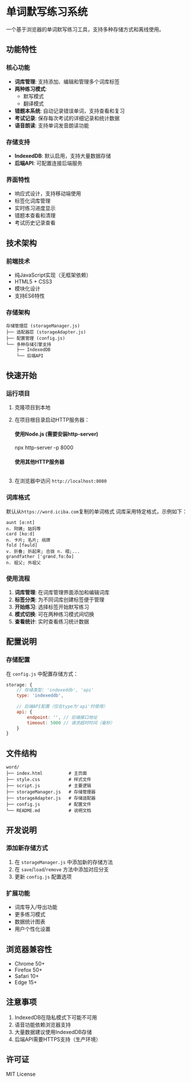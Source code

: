 # 单词默写练习系统

一个基于浏览器的单词默写练习工具，支持多种存储方式和离线使用。

## 功能特性

### 核心功能
- **词库管理**: 支持添加、编辑和管理多个词库标签
- **两种练习模式**: 
  - 默写模式
  - 翻译模式
- **错题本系统**: 自动记录错误单词，支持查看和复习
- **考试记录**: 保存每次考试的详细记录和统计数据
- **语音朗读**: 支持单词发音朗读功能

### 存储支持
- **IndexedDB**: 默认启用，支持大量数据存储
- **后端API**: 可配置连接后端服务

### 界面特性
- 响应式设计，支持移动端使用
- 标签化词库管理
- 实时练习进度显示
- 错题本查看和清理
- 考试历史记录查看

## 技术架构

### 前端技术
- 纯JavaScript实现（无框架依赖）
- HTML5 + CSS3
- 模块化设计
- 支持ES6特性

### 存储架构
```
存储管理层 (storageManager.js)
├── 适配器层 (storageAdapter.js)
├── 配置管理 (config.js)
└── 多种存储引擎支持
    ├── IndexedDB
    └── 后端API
```

## 快速开始

### 运行项目
1. 克隆项目到本地
2. 在项目根目录启动HTTP服务器：
   #### 使用Node.js (需要安装http-server)
   npx http-server -p 8000
   
   #### 使用其他HTTP服务器
   ```
3. 在浏览器中访问 `http://localhost:8080`

### 词库格式
默认从`https://word.iciba.com`复制的单词格式
词库采用特定格式，示例如下：
```
aunt [ɑ:nt]  
n. 阿姨; 姑妈等
card [kɑ:d]  
n. 卡片; 名片; 纸牌
fold [fəuld]  
v. 折叠; 折起来; 合拢 n. 褶;...
grandfather [ˈɡrændˌfɑ:ðə]  
n. 祖父; 外祖父
```

### 使用流程
1. **词库管理**: 在词库管理界面添加和编辑词库
2. **标签分类**: 为不同词库创建标签便于管理
3. **开始练习**: 选择标签开始默写练习
4. **模式切换**: 可在两种练习模式间切换
5. **查看统计**: 实时查看练习统计数据

## 配置说明

### 存储配置
在 `config.js` 中配置存储方式：
```javascript
storage: {
    // 存储类型: 'indexeddb', 'api'
    type: 'indexeddb',
    
    // 后端API配置（仅在type为'api'时使用）
    api: {
        endpoint: '', // 后端接口地址
        timeout: 5000 // 请求超时时间（毫秒）
    }
}
```

## 文件结构
```
word/
├── index.html          # 主页面
├── style.css           # 样式文件
├── script.js           # 主要逻辑
├── storageManager.js   # 存储管理器
├── storageAdapter.js   # 存储适配器
├── config.js           # 配置文件
└── README.md           # 说明文档
```

## 开发说明

### 添加新存储方式
1. 在 `storageManager.js` 中添加新的存储方法
2. 在 `save`/`load`/`remove` 方法中添加对应分支
3. 更新 `config.js` 配置选项

### 扩展功能
- 词库导入/导出功能
- 更多练习模式
- 数据统计图表
- 用户个性化设置

## 浏览器兼容性
- Chrome 50+
- Firefox 50+
- Safari 10+
- Edge 15+

## 注意事项
1. IndexedDB在隐私模式下可能不可用
2. 语音功能依赖浏览器支持
3. 大量数据建议使用IndexedDB存储
4. 后端API需要HTTPS支持（生产环境）

## 许可证
MIT License
